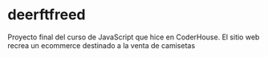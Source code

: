 # deerftfreed
Proyecto final del curso de JavaScript que hice en CoderHouse. El sitio web recrea un ecommerce destinado a la venta de camisetas
